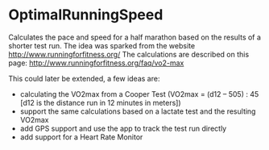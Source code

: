 # OptimalRunningSpeed
Calculates the pace and speed for a half marathon based on the results of a shorter test run.
The idea was sparked from the website http://www.runningforfitness.org/
The calculations are described on this page: http://www.runningforfitness.org/faq/vo2-max

This could later be extended, a few ideas are:
- calculating the VO2max from a Cooper Test (VO2max = (d12 – 505) : 45 [d12 is the distance run in 12 minutes in meters])
- support the same calculations based on a lactate test and the resulting VO2max
- add GPS support and use the app to track the test run directly
- add support for a Heart Rate Monitor
